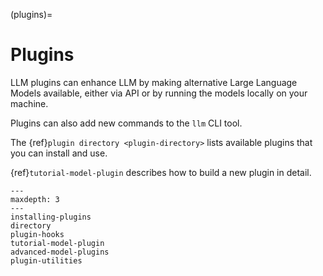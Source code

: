 (plugins)=
# Plugins

LLM plugins can enhance LLM by making alternative Large Language Models available, either via API or by running the models locally on your machine.

Plugins can also add new commands to the `llm` CLI tool.

The {ref}`plugin directory <plugin-directory>` lists available plugins that you can install and use.

{ref}`tutorial-model-plugin` describes how to build a new plugin in detail.

```{toctree}
---
maxdepth: 3
---
installing-plugins
directory
plugin-hooks
tutorial-model-plugin
advanced-model-plugins
plugin-utilities
```
